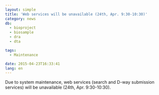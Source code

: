 ```yaml
---
layout: simple
title: 'Web services will be unavailable (24th, Apr. 9:30-10:30)'
category: news
db:
  - bioproject
  - biosample
  - dra
  - dta

tags:
  - Maintenance

date: 2015-04-23T16:33:41
lang: en
---
```


Due to system maintenance, web services (search and D-way submission services) will be unavailable (24th, Apr. 9:30-10:30).

